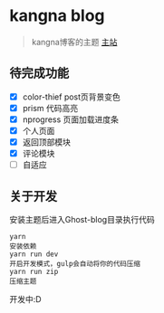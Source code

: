 # kangna blog

> kangna博客的主题 [主站](https://kangna.moe)

## 待完成功能
- [x] color-thief post页背景变色
- [x] prism 代码高亮
- [x] nprogress 页面加载进度条
- [x] 个人页面
- [x] 返回顶部模块
- [x] 评论模块
- [ ] 自适应

## 关于开发

安装主题后进入Ghost-blog目录执行代码

```code
yarn
安装依赖
yarn run dev
开启开发模式，gulp会自动将你的代码压缩
yarn run zip
压缩主题
```

开发中:D

